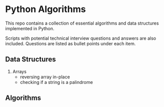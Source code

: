 # Python Algorithms

This repo contains a collection of essential algorithms and data structures implemented in Python.

Scripts with potential technical interview questions and answers are also included. Questions are listed
as bullet points under each item.

## Data Structures

1. Arrays
    - reversing array in-place
    - checking if a string is a palindrome

## Algorithms
